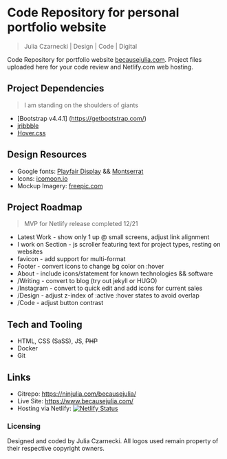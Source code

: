 # Code Repository for personal portfolio website
> Julia Czarnecki | Design | Code | Digital

Code Repository for portfolio website [becausejulia.com](https://www.becausejulia.com). Project files uploaded here for your code review and Netlify.com web hosting.

## Project Dependencies
> I am standing on the shoulders of giants

* [Bootstrap v4.4.1] (https://getbootstrap.com/)
* [jribbble](https://github.com/tylergaw/jribbble)
* [Hover.css](https://ianlunn.github.io/Hover/)

## Design Resources

* Google fonts: [Playfair Display](https://fonts.google.com/specimen/Playfair+Display) && [Montserrat](https://fonts.google.com/specimen/Montserrat)
* Icons: [icomoon.io](https://icomoon.io/)
* Mockup Imagery: [freepic.com](https://www.freepik.com/)

## Project Roadmap
> MVP for Netlify release completed 12/21

* Latest Work - show only 1 up @ small screens, adjust link alignment
* I work on Section - js scroller featuring text for project types, resting on websites
* favicon - add support for multi-format
* Footer - convert icons to change bg color on :hover
* About - include icons/statement for known technologies && software
* /Writing - convert to blog (try out jekyll or HUGO) 
* /Instagram - convert to quick edit and add icons for current sales
* /Design - adjust z-index of :active :hover states to avoid overlap
* /Code - adjust button contrast 


## Tech and Tooling

* HTML, CSS (SaSS), JS, ~~PHP~~
* Docker
* Git 

## Links

- Gitrepo: https://ninjulia.com/becausejulia/
- Live Site: https://www.becausejulia.com/
- Hosting via Netlify: [![Netlify Status](https://api.netlify.com/api/v1/badges/38436d76-e0a4-4743-8172-da45f07cc387/deploy-status)](https://app.netlify.com/sites/hopeful-kilby-bb0e86/deploys)

### Licensing

Designed and coded by Julia Czarnecki. All logos used remain property of their respective copyright owners.